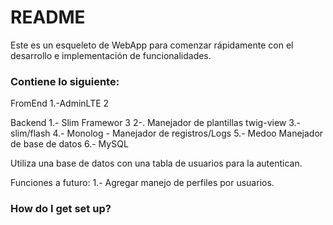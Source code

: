 # README #

Este es un esqueleto de WebApp para comenzar rápidamente con el desarrollo e implementación de funcionalidades.

### Contiene lo siguiente: ###

FromEnd
1.-AdminLTE 2

Backend
1.- Slim Framewor 3
2-. Manejador de plantillas twig-view
3.- slim/flash
4.- Monolog - Manejador de registros/Logs
5.- Medoo Manejador de base de datos
6.- MySQL

Utiliza una base de datos con una tabla de usuarios para la autentican.

Funciones a futuro:
1.- Agregar manejo de perfiles por usuarios.
### How do I get set up? ###